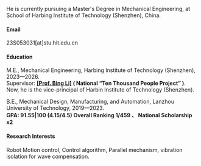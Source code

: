 

He is currently pursuing a Master's Degree in Mechanical Engineering, at School of Harbing Institute of Technology (Shenzhen),  China.

#### Email
23S053031[at]stu.hit.edu.cn

#### Education
M.E., Mechanical Engineering, Harbing Institute of Technology (Shenzhen), 2023—2026.\
Supervisor: <strong>[[Prof. Bing Li]](https://faculty.hitsz.edu.cn/libing) ( National “Ten Thousand People Project” )</strong>. Now, he is the vice-principal of Harbin Institute of Technology (Shenzhen).

B.E., Mechanical Design, Manufacturing, and Automation, Lanzhou University of Technology, 2019—2023.\
<strong>GPA: 91.55|100 (4.15/4.5) Overall Ranking 1/459 、 National Scholarship x2 </strong>
#### Research Interests
Robot Motion control, Control algorithm, Parallel mechanism, vibration isolation for wave compensation.

